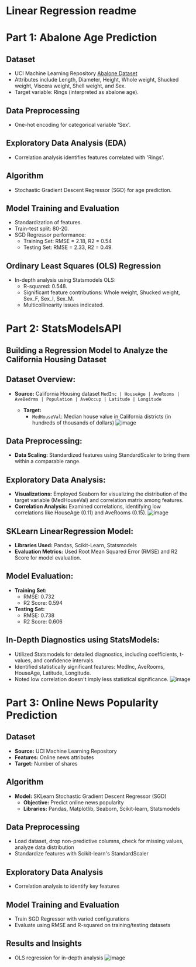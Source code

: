 # Linear Regression readme

# Part 1: Abalone Age Prediction

## Dataset
- UCI Machine Learning Repository [Abalone Dataset](https://raw.githubusercontent.com/CSheppardCodes/MLDatasetsUCI/main/abalone/abalone.data)
- Attributes include Length, Diameter, Height, Whole weight, Shucked weight, Viscera weight, Shell weight, and Sex.
- Target variable: Rings (interpreted as abalone age).

## Data Preprocessing
- One-hot encoding for categorical variable 'Sex'.
  
## Exploratory Data Analysis (EDA)
- Correlation analysis identifies features correlated with 'Rings'.

## Algorithm
- Stochastic Gradient Descent Regressor (SGD) for age prediction.

## Model Training and Evaluation
- Standardization of features.
- Train-test split: 80-20.
- SGD Regressor performance:
  - Training Set: RMSE = 2.18, R2 = 0.54
  - Testing Set: RMSE = 2.33, R2 = 0.49.

## Ordinary Least Squares (OLS) Regression
- In-depth analysis using Statsmodels OLS:
  - R-squared: 0.548.
  - Significant feature contributions: Whole weight, Shucked weight, Sex_F, Sex_I, Sex_M.
  - Multicollinearity issues indicated.




# Part 2: StatsModelsAPI
## Building a Regression Model to Analyze the California Housing Dataset 
 
## Dataset Overview:
- **Source:** California Housing dataset
    `MedInc | HouseAge | AveRooms | AveBedrms | Population | AveOccup | Latitude | Longitude`

  - **Target:**
    - `MedHouseVal`: Median house value in California districts (in hundreds of thousands of dollars)
![image](https://github.com/CSheppardCodes/Study-of-Data-Science/assets/78242653/ba6a37ba-b5ab-4dad-b167-310b8b48f28d)

## Data Preprocessing:
- **Data Scaling:** Standardized features using StandardScaler to bring them within a comparable range.

## Exploratory Data Analysis:
- **Visualizations:** Employed Seaborn for visualizing the distribution of the target variable (MedHouseVal) and correlation matrix among features.
- **Correlation Analysis:** Examined correlations, identifying low correlations like HouseAge (0.11) and AveRooms (0.15).
![image](https://github.com/CSheppardCodes/Study-of-Data-Science/assets/78242653/c7bef58a-80f4-45ed-9692-e1d4a79a564c)

## SKLearn LinearRegression Model:
- **Libraries Used:** Pandas, Scikit-Learn, Statsmodels
- **Evaluation Metrics:** Used Root Mean Squared Error (RMSE) and R2 Score for model evaluation.

## Model Evaluation:
- **Training Set:**
  - RMSE: 0.732
  - R2 Score: 0.594
- **Testing Set:**
  - RMSE: 0.738
  - R2 Score: 0.606

## In-Depth Diagnostics using StatsModels:
- Utilized Statsmodels for detailed diagnostics, including coefficients, t-values, and confidence intervals.
- Identified statistically significant features: MedInc, AveRooms, HouseAge, Latitude, Longitude.
- Noted low correlation doesn't imply less statistical significance.
![image](https://github.com/CSheppardCodes/Study-of-Data-Science/assets/78242653/36697695-cec1-4b05-a492-920917c89267)


# Part 3: Online News Popularity Prediction

## Dataset
- **Source:** UCI Machine Learning Repository
- **Features:** Online news attributes
- **Target:** Number of shares

## Algorithm
- **Model:** SKLearn Stochastic Gradient Descent Regressor (SGD)
  - **Objective:** Predict online news popularity
  - **Libraries:** Pandas, Matplotlib, Seaborn, Scikit-learn, Statsmodels

## Data Preprocessing
- Load dataset, drop non-predictive columns, check for missing values, analyze data distribution
- Standardize features with Scikit-learn's StandardScaler

## Exploratory Data Analysis
- Correlation analysis to identify key features

## Model Training and Evaluation
- Train SGD Regressor with varied configurations
- Evaluate using RMSE and R-squared on training/testing datasets

## Results and Insights
- OLS regression for in-depth analysis
![image](https://github.com/CSheppardCodes/Study-of-Data-Science/assets/78242653/43cbb301-ba8b-4888-9cd8-59e8d7393551)


